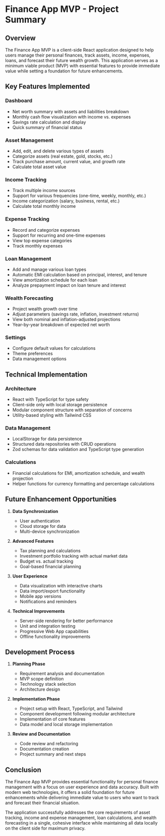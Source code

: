 # Finance App MVP - Project Summary

## Overview
The Finance App MVP is a client-side React application designed to help users manage their personal finances, track assets, income, expenses, loans, and forecast their future wealth growth. This application serves as a minimum viable product (MVP) with essential features to provide immediate value while setting a foundation for future enhancements.

## Key Features Implemented

### Dashboard
- Net worth summary with assets and liabilities breakdown
- Monthly cash flow visualization with income vs. expenses
- Savings rate calculation and display
- Quick summary of financial status

### Asset Management
- Add, edit, and delete various types of assets
- Categorize assets (real estate, gold, stocks, etc.)
- Track purchase amount, current value, and growth rate
- Calculate total asset value

### Income Tracking
- Track multiple income sources
- Support for various frequencies (one-time, weekly, monthly, etc.)
- Income categorization (salary, business, rental, etc.)
- Calculate total monthly income

### Expense Tracking
- Record and categorize expenses
- Support for recurring and one-time expenses
- View top expense categories
- Track monthly expenses

### Loan Management
- Add and manage various loan types
- Automatic EMI calculation based on principal, interest, and tenure
- View amortization schedule for each loan
- Analyze prepayment impact on loan tenure and interest

### Wealth Forecasting
- Project wealth growth over time
- Adjust parameters (savings rate, inflation, investment returns)
- View both nominal and inflation-adjusted projections
- Year-by-year breakdown of expected net worth

### Settings
- Configure default values for calculations
- Theme preferences
- Data management options

## Technical Implementation

### Architecture
- React with TypeScript for type safety
- Client-side only with local storage persistence
- Modular component structure with separation of concerns
- Utility-based styling with Tailwind CSS

### Data Management
- LocalStorage for data persistence
- Structured data repositories with CRUD operations
- Zod schemas for data validation and TypeScript type generation

### Calculations
- Financial calculations for EMI, amortization schedule, and wealth projection
- Helper functions for currency formatting and percentage calculations

## Future Enhancement Opportunities

1. **Data Synchronization**
   - User authentication
   - Cloud storage for data
   - Multi-device synchronization

2. **Advanced Features**
   - Tax planning and calculations
   - Investment portfolio tracking with actual market data
   - Budget vs. actual tracking
   - Goal-based financial planning

3. **User Experience**
   - Data visualization with interactive charts
   - Data import/export functionality
   - Mobile app versions
   - Notifications and reminders

4. **Technical Improvements**
   - Server-side rendering for better performance
   - Unit and integration testing
   - Progressive Web App capabilities
   - Offline functionality improvements

## Development Process

1. **Planning Phase**
   - Requirement analysis and documentation
   - MVP scope definition
   - Technology stack selection
   - Architecture design

2. **Implementation Phase**
   - Project setup with React, TypeScript, and Tailwind
   - Component development following modular architecture
   - Implementation of core features
   - Data model and local storage implementation

3. **Review and Documentation**
   - Code review and refactoring
   - Documentation creation
   - Project summary and next steps

## Conclusion

The Finance App MVP provides essential functionality for personal finance management with a focus on user experience and data accuracy. Built with modern web technologies, it offers a solid foundation for future enhancements while delivering immediate value to users who want to track and forecast their financial situation.

The application successfully addresses the core requirements of asset tracking, income and expense management, loan calculations, and wealth forecasting in a single, cohesive interface while maintaining all data locally on the client side for maximum privacy.
